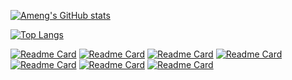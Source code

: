 [![Ameng's GitHub stats](https://github-readme-stats.vercel.app/api?username=jiaocoll&show_icons=true&theme=radical&include_all_commits=true)](https://github.com/jiaocll)

[![Top Langs](https://github-readme-stats.vercel.app/api/top-langs/?username=jiaocoll&layout=compact&theme=radical)](https://github.com/jiaocoll)

[![Readme Card](https://github-readme-stats.vercel.app/api/pin/?username=jiaocoll&repo=Goscan)](https://github.com/jiaocoll/Goscan)
[![Readme Card](https://github-readme-stats.vercel.app/api/pin/?username=jiaocoll&repo=Goip)](https://github.com/jiaocoll/Goip)
[![Readme Card](https://github-readme-stats.vercel.app/api/pin/?username=jiaocoll&repo=GoSubDomainBrute)](https://github.com/jiaocoll/GoSubDomainBrute)
[![Readme Card](https://github-readme-stats.vercel.app/api/pin/?username=jiaocoll&repo=Algorithm-practice)](https://github.com/jiaocoll/Algorithm-practice)
[![Readme Card](https://github-readme-stats.vercel.app/api/pin/?username=jiaocoll&repo=GoBackupscan)](https://github.com/jiaocoll/GoBackupscan)
[![Readme Card](https://github-readme-stats.vercel.app/api/pin/?username=jiaocoll&repo=Collect-POC)](https://github.com/jiaocoll/Collect-POC)
[![Readme Card](https://github-readme-stats.vercel.app/api/pin/?username=JinCheng4917&repo=Android-Project)](https://github.com/JinCheng4917/Android-Project)



<!--
**jiaocoll/jiaocoll** is a ✨ _special_ ✨ repository because its `README.md` (this file) appears on your GitHub profile.

Here are some ideas to get you started:

- 🔭 I’m currently working on ...
- 🌱 I’m currently learning ...
- 👯 I’m looking to collaborate on ...
- 🤔 I’m looking for help with ...
- 💬 Ask me about ...
- 📫 How to reach me: ...
- 😄 Pronouns: ...
- ⚡ Fun fact: ...
-->
